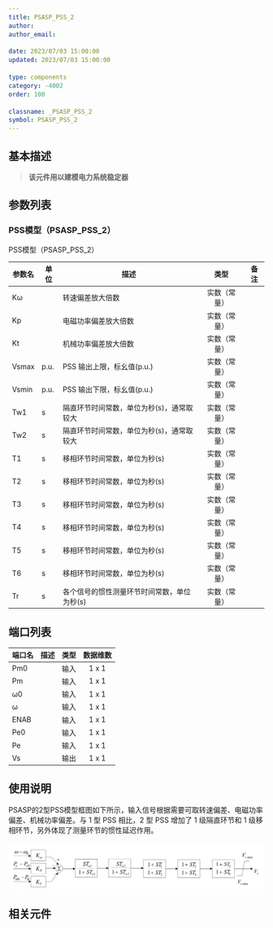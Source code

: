 ```yaml
---
title: PSASP_PSS_2
author:
author_email:

date: 2023/07/03 15:00:00
updated: 2023/07/03 15:00:00

type: components
category: -4002
order: 100

classname: _PSASP_PSS_2
symbol: PSASP_PSS_2
---
```


## 基本描述
> **该元件用以建模电力系统稳定器**

## 参数列表

### PSS模型（PSASP_PSS_2）

PSS模型（PSASP_PSS_2）


| 参数名 | 单位 | 描述 | 类型 | 备注 |
| ------ | ---- | ---- |:----:| ---- |
| Kω |  | 转速偏差放大倍数 | 实数（常量） |  |
| Kp |  | 电磁功率偏差放大倍数 | 实数（常量） |  |
| Kt |  | 机械功率偏差放大倍数 | 实数（常量） |  |
| Vsmax | p.u. | PSS 输出上限，标幺值(p.u.) | 实数（常量） |  |
| Vsmin | p.u. | PSS 输出下限，标幺值(p.u.) | 实数（常量） |  |
| Tw1 | s | 隔直环节时间常数，单位为秒(s)，通常取较大 | 实数（常量） |  |
| Tw2 | s | 隔直环节时间常数，单位为秒(s)，通常取较大 | 实数（常量） |  |
| T1 | s | 移相环节时间常数，单位为秒(s) | 实数（常量） |  |
| T2 | s | 移相环节时间常数，单位为秒(s) | 实数（常量） |  |
| T3 | s | 移相环节时间常数，单位为秒(s) | 实数（常量） |  |
| T4 | s | 移相环节时间常数，单位为秒(s) | 实数（常量） |  |
| T5 | s | 移相环节时间常数，单位为秒(s) | 实数（常量） |  |
| T6 | s | 移相环节时间常数，单位为秒(s) | 实数（常量） |  |
| Tr | s | 各个信号的惯性测量环节时间常数，单位为秒(s) | 实数（常量） |  |



## 端口列表

| 端口名 | 描述 | 类型 | 数据维数 |
| ------ | ---- |:----:|:--------:|
| Pm0 |  | 输入 | 1 x 1 |
| Pm |  | 输入 | 1 x 1 |
| ω0 |  | 输入 | 1 x 1 |
| ω |  | 输入 | 1 x 1 |
| ENAB |  | 输入 | 1 x 1 |
| Pe0 |  | 输入 | 1 x 1 |
| Pe |  | 输入 | 1 x 1 |
| Vs |  | 输出 | 1 x 1 |

## 使用说明
PSASP的2型PSS模型框图如下所示，输入信号根据需要可取转速偏差、电磁功率偏差、机械功率偏差。与 1 型 PSS 相比，2 型 PSS 增加了 1 级隔直环节和 1 级移相环节，另外体现了测量环节的惯性延迟作用。

![2型PSS框图](./PSASP_PSS_2.png)

## 相关元件


